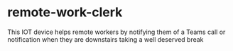 # remote-work-clerk
This IOT device helps remote workers by notifying them of a Teams call or notification when they are downstairs taking a well deserved break
